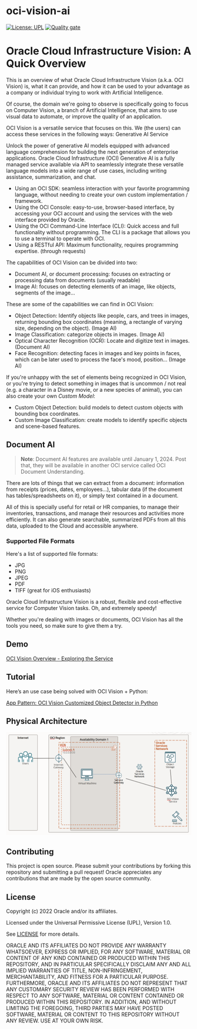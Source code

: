 # oci-vision-ai

[![License: UPL](https://img.shields.io/badge/license-UPL-green)](https://img.shields.io/badge/license-UPL-green) [![Quality gate](https://sonarcloud.io/api/project_badges/quality_gate?project=oracle-devrel_oci-vision-ai)](https://sonarcloud.io/dashboard?id=oracle-devrel_oci-vision-ai)

# Oracle Cloud Infrastructure Vision: A Quick Overview

This is an overview of what Oracle Cloud Infrastructure Vision (a.k.a. OCI Vision) is, what it can provide, and how it can be used to your advantage as a company or individual trying to work with Artificial Intelligence.

Of course, the domain we're going to observe is specifically going to focus on Computer Vision, a branch of Artificial Intelligence, that aims to use visual data to automate, or improve the quality of an application.

OCI Vision is a versatile service that focuses on this. We (the users) can access these services in the following ways:
Generative AI Service

Unlock the power of generative AI models equipped with advanced language comprehension for building the next generation of enterprise applications. Oracle Cloud Infrastructure (OCI) Generative AI is a fully managed service available via API to seamlessly integrate these versatile language models into a wide range of use cases, including writing assistance, summarization, and chat.
- Using an OCI SDK: seamless interaction with your favorite programming language, without needing to create your own custom implementation / framework.
- Using the OCI Console: easy-to-use, browser-based interface, by accessing your OCI account and using the services with the web interface provided by Oracle.
- Using the OCI Command-Line Interface (CLI): Quick access and full functionality without programming. The CLI is a package that allows you to use a terminal to operate with OCI.
- Using a RESTful API: Maximum functionality, requires programming expertise. (through requests)

The capabilities of OCI Vision can be divided into two:

- Document AI, or document processing: focuses on extracting or processing data from documents (usually readable)
- Image AI: focuses on detecting elements of an image, like objects, segments of the image...

These are some of the capabilities we can find in OCI Vision:

- Object Detection: Identify objects like people, cars, and trees in images, returning bounding box coordinates (meaning, a rectangle of varying size, depending on the object). (Image AI)
- Image Classification: categorize objects in images. (Image AI)
- Optical Character Recognition (OCR): Locate and digitize text in images. (Document AI)
- Face Recognition: detecting faces in images and key points in faces, which can be later used to process the face's mood, position... (Image AI)

If you're unhappy with the set of elements being recognized in OCI Vision, or you're trying to detect something in images that is uncommon / not real (e.g. a character in a Disney movie, or a new species of animal), you can also create your own *Custom Model*:

- Custom Object Detection: build models to detect custom objects with bounding box coordinates.
- Custom Image Classification: create models to identify specific objects and scene-based features.

## Document AI

> **Note**: Document AI features are available until January 1, 2024. Post that, they will be available in another OCI service called OCI Document Understanding.

There are lots of things that we can extract from a document: information from receipts (prices, dates, employees...), tabular data (if the document has tables/spreadsheets on it), or simply text contained in a document.

All of this is specially useful for retail or HR companies, to manage their inventories, transactions, and manage their resources and activities more efficiently. It can also generate searchable, summarized PDFs from all this data, uploaded to the Cloud and accessible anywhere.

### Supported File Formats

Here's a list of supported file formats:

- JPG
- PNG
- JPEG
- PDF
- TIFF (great for iOS enthusiasts)

Oracle Cloud Infrastructure Vision is a robust, flexible and cost-effective service for Computer Vision tasks. Oh, and extremely speedy!

Whether you're dealing with images or documents, OCI Vision has all the tools you need, so make sure to give them a try.

## Demo

[OCI Vision Overview - Exploring the Service](https://www.youtube.com/watch?v=eyJm7OlaRBk&list=PLPIzp-E1msraY9To-BB-vVzPsK08s4tQD&index=4)

## Tutorial

Here’s an use case being solved with OCI Vision + Python:

[App Pattern: OCI Vision Customized Object Detector in Python](https://www.youtube.com/watch?v=B9EmMkqnoGQ&list=PLPIzp-E1msraY9To-BB-vVzPsK08s4tQD&index=2)

## Physical Architecture

![arch](./img/arch.PNG)

## Contributing

This project is open source.  Please submit your contributions by forking this repository and submitting a pull request!  Oracle appreciates any contributions that are made by the open source community.

## License

Copyright (c) 2022 Oracle and/or its affiliates.

Licensed under the Universal Permissive License (UPL), Version 1.0.

See [LICENSE](LICENSE) for more details.

ORACLE AND ITS AFFILIATES DO NOT PROVIDE ANY WARRANTY WHATSOEVER, EXPRESS OR IMPLIED, FOR ANY SOFTWARE, MATERIAL OR CONTENT OF ANY KIND CONTAINED OR PRODUCED WITHIN THIS REPOSITORY, AND IN PARTICULAR SPECIFICALLY DISCLAIM ANY AND ALL IMPLIED WARRANTIES OF TITLE, NON-INFRINGEMENT, MERCHANTABILITY, AND FITNESS FOR A PARTICULAR PURPOSE.  FURTHERMORE, ORACLE AND ITS AFFILIATES DO NOT REPRESENT THAT ANY CUSTOMARY SECURITY REVIEW HAS BEEN PERFORMED WITH RESPECT TO ANY SOFTWARE, MATERIAL OR CONTENT CONTAINED OR PRODUCED WITHIN THIS REPOSITORY. IN ADDITION, AND WITHOUT LIMITING THE FOREGOING, THIRD PARTIES MAY HAVE POSTED SOFTWARE, MATERIAL OR CONTENT TO THIS REPOSITORY WITHOUT ANY REVIEW. USE AT YOUR OWN RISK.
